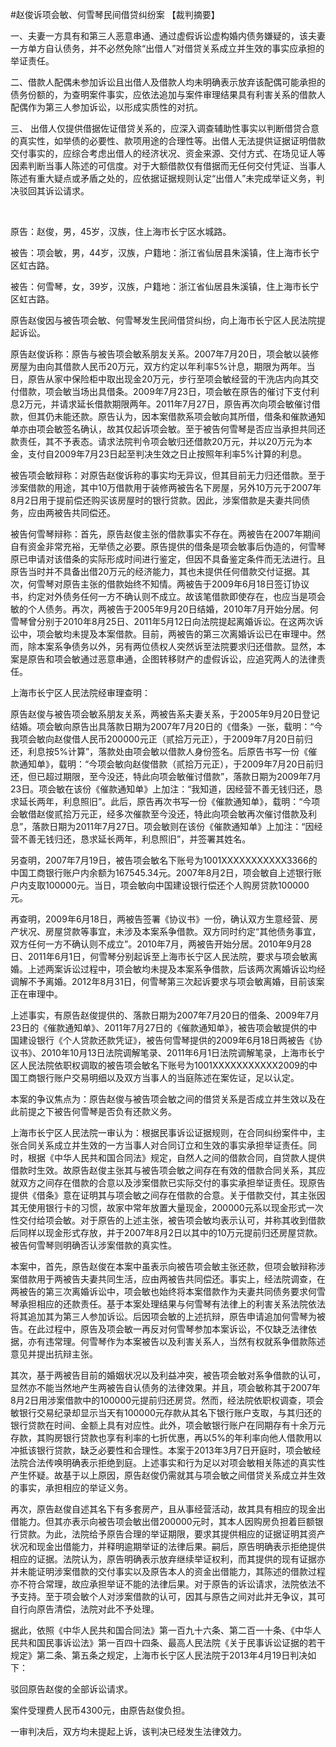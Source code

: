 #赵俊诉项会敏、何雪琴民间借贷纠纷案 
【裁判摘要】

一、夫妻一方具有和第三人恶意串通、通过虚假诉讼虚构婚内债务嫌疑的，该夫妻一方单方自认债务，并不必然免除“出借人”对借贷关系成立并生效的事实应承担的举证责任。

二、借款人配偶未参加诉讼且出借人及借款人均未明确表示放弃该配偶可能承担的债务份额的，为查明案件事实，应依法追加与案件审理结果具有利害关系的借款人配偶作为第三人参加诉讼，以形成实质性的对抗。

三、 出借人仅提供借据佐证借贷关系的，应深入调查辅助性事实以判断借贷合意的真实性，如举债的必要性、款项用途的合理性等。出借人无法提供证据证明借款交付事实的，应综合考虑出借人的经济状况、资金来源、交付方式、在场见证人等因素判断当事人陈述的可信度。对于大额借款仅有借据而无任何交付凭证、当事人陈述有重大疑点或矛盾之处的，应依据证据规则认定“出借人”未完成举证义务，判决驳回其诉讼请求。

 

原告：赵俊，男，45岁，汉族，住上海市长宁区水城路。

被告：项会敏，男，44岁，汉族，户籍地：浙江省仙居县朱溪镇，住上海市长宁区虹古路。

被告：何雪琴，女，39岁，汉族，户籍地：浙江省仙居县朱溪镇，住上海市长宁区虹古路。

原告赵俊因与被告项会敏、何雪琴发生民间借贷纠纷，向上海市长宁区人民法院提起诉讼。

原告赵俊诉称：原告与被告项会敏系朋友关系。2007年7月20日，项会敏以装修房屋为由向其借款人民币20万元，双方约定以年利率5%计息，期限为两年。当日，原告从家中保险柜中取出现金20万元，步行至项会敏经营的干洗店内向其交付借款，项会敏当场出具借条。2009年7月23日，项会敏在原告的催讨下支付利息2万元，并请求延长借款期限两年。2011年7月27日，原告再次向项会敏催讨借款，但其仍未能还款。原告认为，因本案借款系项会敏向其所借，借条和催款通知单亦由项会敏签名确认，故其仅起诉项会敏。至于被告何雪琴是否应当承担共同还款责任，其不予表态。请求法院判令项会敏归还借款20万元，并以20万元为本金，支付自2009年7月23日起至判决生效之日止按照年利率5%计算的利息。

被告项会敏辩称：对原告赵俊诉称的事实均无异议，但其目前无力归还借款。至于涉案借款的用途，其中10万借款用于装修两被告名下房屋，另外10万元于2007年8月2日用于提前偿还购买该房屋时的银行贷款。因此，涉案借款是夫妻共同债务，应由两被告共同偿还。

被告何雪琴辩称：首先，原告赵俊主张的借款事实不存在。两被告在2007年期间自有资金非常充裕，无举债之必要。原告提供的借条是项会敏事后伪造的，何雪琴原已申请对该借条的实际形成时间进行鉴定，但因不具备鉴定条件而无法进行。且原告当时并不具备出借20万元的经济能力，其也未提供任何借款交付证据。其次，何雪琴对原告主张的借款始终不知情。两被告于2009年6月18日签订协议书，约定对外债务任何一方不确认则不成立。故该笔借款即使存在，也应当是项会敏的个人债务。再次，两被告于2005年9月20日结婚，2010年7月开始分居。何雪琴曾分别于2010年8月25日、2011年5月12日向法院提起离婚诉讼。在这两次诉讼中，项会敏均未提及本案借款。目前，两被告的第三次离婚诉讼已在审理中。然而，除本案系争债务以外，另有两位债权人突然诉至法院要求归还借款。显然，本案是原告和项会敏通过恶意串通，企图转移财产的虚假诉讼，应追究两人的法律责任。

上海市长宁区人民法院经审理查明：

原告赵俊与被告项会敏系朋友关系，两被告系夫妻关系，于2005年9月20日登记结婚。项会敏向原告出具落款日期为2007年7月20日的《借条》一张，载明：“今我项会敏向赵俊借人民币200000元正（贰拾万元正），于2009年7月20日前归还，利息按5%计算”，落款处由项会敏以借款人身份签名。后原告书写一份《催款通知单》，载明：“今项会敏向赵俊借款（贰拾万元正），于2009年7月20日前归还，但已超过期限，至今没还，特此向项会敏催讨借款”，落款日期为2009年7月23日。项会敏在该份《催款通知单》上加注：“我知道，因经营不善无钱归还，恳求延长两年，利息照旧”。此后，原告再次书写一份《催款通知单》，载明：“今项会敏借赵俊贰拾万元正，经多次催款至今没还，特此向项会敏再次催讨借款及利息”，落款日期为2011年7月27日。项会敏则在该份《催款通知单》上加注：“因经营不善无钱归还，恳求延长两年，利息照旧”，并签署其姓名。

另查明，2007年7月19日，被告项会敏名下账号为1001XXXXXXXXXXX3366的中国工商银行账户内余额为167545.34元。2007年8月2日，项会敏自上述银行账户内支取100000元。当日，项会敏向中国建设银行偿还个人购房贷款100000元。

再查明，2009年6月18日，两被告签署《协议书》一份，确认双方生意经营、房产状况、房屋贷款等事宜，未涉及本案系争借款。双方同时约定“其他债务事宜，双方任何一方不确认则不成立”。2010年7月，两被告开始分居。2010年9月28日、2011年6月1日，何雪琴分别起诉至上海市长宁区人民法院，要求与项会敏离婚。上述两案诉讼过程中，项会敏均未提及本案系争借款，后该两次离婚诉讼均经调解不予离婚。2012年8月31日，何雪琴第三次起诉要求与项会敏离婚，目前该案正在审理中。

上述事实，有原告赵俊提供的、落款日期为2007年7月20日的借条、2009年7月23日的《催款通知单》、2011年7月27日的《催款通知单》，被告项会敏提供的中国建设银行《个人贷款还款凭证》，被告何雪琴提供的2009年6月18日两被告《协议书》、2010年10月13日法院调解笔录、2011年6月1日法院调解笔录，上海市长宁区人民法院依职权调取的被告项会敏名下账号为1001XXXXXXXXXXX2009的中国工商银行账户交易明细以及双方当事人的当庭陈述在案佐证，足以认定。

本案的争议焦点为：原告赵俊与被告项会敏之间的借贷关系是否成立并生效以及在此前提之下被告何雪琴是否负有还款义务。

上海市长宁区人民法院一审认为：根据民事诉讼证据规则，在合同纠纷案件中，主张合同关系成立并生效的一方当事人对合同订立和生效的事实承担举证责任。同时，根据《中华人民共和国合同法》规定，自然人之间的借款合同，自贷款人提供借款时生效。故原告赵俊主张其与被告项会敏之间存在有效的借款合同关系，其应就双方之间存在借款的合意以及涉案借款已实际交付的事实承担举证责任。现原告提供《借条》意在证明其与项会敏之间存在借款的合意。关于借款交付，其主张因其无使用银行卡的习惯，故家中常年放置大量现金，200000元系以现金形式一次性交付给项会敏。对于原告的上述主张，被告项会敏均表示认可，并称其收到借款后同样以现金形式存放，并于2007年8月2日以其中的10万元提前归还房屋贷款。被告何雪琴则明确否认涉案借款的真实性。

本案中，首先，原告赵俊在本案中虽表示向被告项会敏主张还款，但项会敏辩称涉案借款用于两被告夫妻共同生活，应由两被告共同偿还。事实上，经法院调查，在两被告的第三次离婚诉讼中，项会敏也始终将本案借款作为夫妻共同债务要求何雪琴承担相应的还款责任。基于本案处理结果与何雪琴有法律上的利害关系法院依法将其追加其为第三人参加诉讼。后因项会敏的上述抗辩，原告申请追加何雪琴为被告。在此过程中，原告及项会敏一再反对何雪琴参加本案诉讼，不仅缺乏法律依据，亦有违常理。何雪琴作为本案被告以及利害关系人，当然有权就系争借款陈述意见并提出抗辩主张。

其次，基于两被告目前的婚姻状况以及利益冲突，被告项会敏对系争借款的认可，显然亦不能当然地产生两被告自认债务的法律效果。并且，项会敏称其于2007年8月2日用涉案借款中的100000元提前归还房贷。然而，经法院依职权调查，项会敏银行交易纪录却显示当天有100000元存款从其名下银行账户支取，与其归还的银行贷款在时间、金额上具有对应性。此外，项会敏银行账户在同期存有十余万元存款，其购房银行贷款也享有利率的七折优惠，再以5%的年利率向他人借款用以冲抵该银行贷款，缺乏必要性和合理性。本案于2013年3月7日开庭时，项会敏经法院合法传唤明确表示拒绝到庭。上述事实和行为足以对项会敏相关陈述的真实性产生怀疑。故基于以上原因，原告赵俊仍需就其与项会敏之间借贷关系成立并生效的事实，承担相应的举证义务。

再次，原告赵俊自述其名下有多套房产，且从事经营活动，故其具有相应的现金出借能力。但其亦表示向被告项会敏出借200000元时，其本人因购房负担着巨额银行贷款。为此，法院给予原告合理的举证期限，要求其提供相应的证据证明其资产状况和现金出借能力，并释明逾期举证的法律后果。嗣后，原告明确表示拒绝提供相应的证据。法院认为，原告明确表示放弃继续举证权利，而其提供的现有证据亦并未能证明涉案借款的交付事实以及原告本人的资金出借能力，其陈述的借款过程亦不符合常理，故应承担举证不能的法律后果。对于原告的诉讼请求，法院依法不予支持。至于项会敏个人对涉案借款的认可，因其与原告之间对此并无争议，其可自行向原告清偿，法院对此不予处理。

据此，依照《中华人民共和国合同法》第一百九十六条、第二百一十条、《中华人民共和国民事诉讼法》第一百四十四条、最高人民法院《关于民事诉讼证据的若干规定》第二条、第五条之规定，上海市长宁区人民法院于2013年4月19日判决如下：

驳回原告赵俊的全部诉讼请求。

案件受理费人民币4300元，由原告赵俊负担。

一审判决后，双方均未提起上诉，该判决已经发生法律效力。


